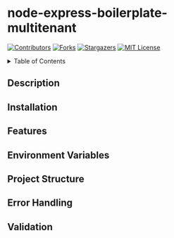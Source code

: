 # node-express-boilerplate-multitenant

[![Contributors][contributors-shield]][contributors-url]
[![Forks][forks-shield]][forks-url]
[![Stargazers][stars-shield]][stars-url]
[![MIT License][license-shield]][license-url]

<!-- TABLE OF CONTENTS -->
<details>
  <summary>Table of Contents</summary>
  <ol>
    <li>
      <a href="#about-the-project">About The Project</a>
      <ul>
        <li><a href="#built-with">Built With</a></li>
      </ul>
    </li>
    <li>
      <a href="#getting-started">Getting Started</a>
      <ul>
        <li><a href="#prerequisites">Prerequisites</a></li>
        <li><a href="#installation">Installation</a></li>
      </ul>
    </li>
    <li><a href="#license">License</a></li>
  </ol>
</details>
  
## Description

## Installation

## Features

## Environment Variables

## Project Structure

## Error Handling

## Validation

[contributors-shield]: https://img.shields.io/github/contributors/PIYoung/node-express-boilerplate-multitenant.svg?style=for-the-badge
[contributors-url]: https://github.com/PIYoung/node-express-boilerplate-multitenant/graphs/contributors
[forks-shield]: https://img.shields.io/github/forks/PIYoung/node-express-boilerplate-multitenant.svg?style=for-the-badge
[forks-url]: https://github.com/PIYoung/node-express-boilerplate-multitenant/network/members
[stars-shield]: https://img.shields.io/github/stars/PIYoung/node-express-boilerplate-multitenant.svg?style=for-the-badge
[stars-url]: https://github.com/PIYoung/node-express-boilerplate-multitenant/stargazers
[license-shield]: https://img.shields.io/github/license/PIYoung/node-express-boilerplate-multitenant.svg?style=for-the-badge
[license-url]: https://github.com/PIYoung/node-express-boilerplate-multitenant/blob/master/LICENSE.txt
